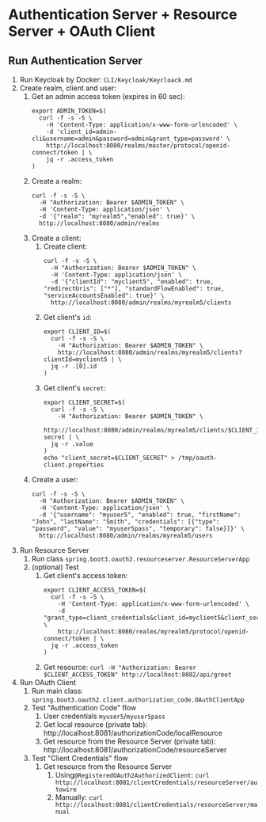 # Authentication Server + Resource Server + OAuth Client

## Run Authentication Server

1. Run Keycloak by Docker: `CLI/Keycloak/Keycloack.md`
2. Create realm, client and user:
    1. Get an admin access token (expires in 60 sec):
       ```shell
       export ADMIN_TOKEN=$(
         curl -f -s -S \
           -H 'Content-Type: application/x-www-form-urlencoded' \
           -d 'client_id=admin-cli&username=admin&password=admin&grant_type=password' \
           http://localhost:8080/realms/master/protocol/openid-connect/token | \
           jq -r .access_token
       )
       ```
    2. Create a realm:
       ```shell
       curl -f -s -S \
         -H "Authorization: Bearer $ADMIN_TOKEN" \
         -H 'Content-Type: application/json' \
         -d '{"realm": "myrealm5","enabled": true}' \
         http://localhost:8080/admin/realms
       ```
    3. Create a client:
        1. Create client:
            ```shell
            curl -f -s -S \
              -H "Authorization: Bearer $ADMIN_TOKEN" \
              -H 'Content-Type: application/json' \
              -d '{"clientId": "myclient5", "enabled": true, "redirectUris": ["*"], "standardFlowEnabled": true, "serviceAccountsEnabled": true}' \
              http://localhost:8080/admin/realms/myrealm5/clients
            ```
        2. Get client's `id`:
            ```shell
            export CLIENT_ID=$(
              curl -f -s -S \
                -H "Authorization: Bearer $ADMIN_TOKEN" \
                http://localhost:8080/admin/realms/myrealm5/clients?clientId=myclient5 | \
              jq -r .[0].id
            )
            ```
        3. Get client's `secret`:
            ```shell
            export CLIENT_SECRET=$(
              curl -f -s -S \
                -H "Authorization: Bearer $ADMIN_TOKEN" \
                http://localhost:8080/admin/realms/myrealm5/clients/$CLIENT_ID/client-secret | \
              jq -r .value
            )
            echo "client_secret=$CLIENT_SECRET" > /tmp/oauth-client.properties
            ```
    4. Create a user:
       ```shell
       curl -f -s -S \
         -H "Authorization: Bearer $ADMIN_TOKEN" \
         -H 'Content-Type: application/json' \
         -d '{"username": "myuser5", "enabled": true, "firstName": "John", "lastName": "Smith", "credentials": [{"type": "password", "value": "myuser5pass", "temporary": false}]}' \
         http://localhost:8080/admin/realms/myrealm5/users
       ```
3. Run Resource Server
    1. Run class `spring.boot3.oauth2.resourceserver.ResourceServerApp`
    2. (optional) Test
        1. Get client's access token:
           ```shell
           export CLIENT_ACCESS_TOKEN=$(
             curl -f -s -S \
               -H 'Content-Type: application/x-www-form-urlencoded' \
               -d "grant_type=client_credentials&client_id=myclient5&client_secret=$CLIENT_SECRET" \
               http://localhost:8080/realms/myrealm5/protocol/openid-connect/token | \
             jq -r .access_token
           )
           ```
        2. Get resource: `curl -H "Authorization: Bearer $CLIENT_ACCESS_TOKEN" http://localhost:8082/api/greet`
4. Run OAuth Client
    1. Run main class: `spring.boot3.oauth2.client.authorization_code.OAuthClientApp`
    2. Test "Authentication Code" flow
        1. User credentials `myuser5`/`myuser5pass`
        2. Get local resource (private tab): http://localhost:8081/authorizationCode/localResource
        3. Get resource from the Resource Server (private tab): http://localhost:8081/authorizationCode/resourceServer
    3. Test "Client Credentials" flow
        1. Get resource from the Resource Server
           1. Using`@RegisteredOAuth2AuthorizedClient`: `curl http://localhost:8081/clientCredentials/resourceServer/autowire`
           2. Manually: `curl http://localhost:8081/clientCredentials/resourceServer/manual`
